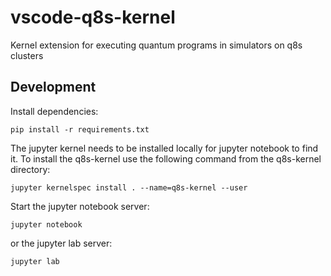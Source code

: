 # vscode-q8s-kernel
Kernel extension for executing quantum programs in simulators on q8s clusters

## Development

Install dependencies:

```pip install -r requirements.txt```

The jupyter kernel needs to be installed locally for jupyter notebook to find it. To install the q8s-kernel use the following command from the q8s-kernel directory:

```jupyter kernelspec install . --name=q8s-kernel --user```

Start the jupyter notebook server:

```jupyter notebook```

or the jupyter lab server:

```jupyter lab```
